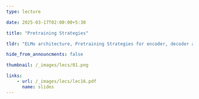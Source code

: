 ```yaml
---
type: lecture

date: 2025-03-17T02:00:00+5:30

title: "Pretraining Strategies"

tldr: "ELMo architecture, Pretraining Strategies for encoder, decoder and encoder-decoder models, BERT masked language modeling and next sentence prediction"

hide_from_announcments: false

thumbnail: /_images/lecs/01.png

links: 
    - url: /_images/lecs/lec16.pdf
      name: slides
---
```

